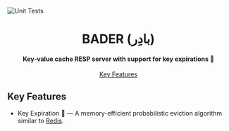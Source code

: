 ![Unit Tests](https://github.com/mahsayedsalem/bader/actions/workflows/quickstart.yml/badge.svg)

<h1 align="center">
  BADER (بادِر)
</h1>

<h4 align="center">Key-value cache RESP server with support for key expirations 🏪</h4>

<p align="center">
  <a href="#key-features">Key Features</a>
</p>

## Key Features

* Key Expiration 🏪 — A memory-efficient probabilistic eviction algorithm similar to [Redis](https://redis.io/commands/expire).
  
